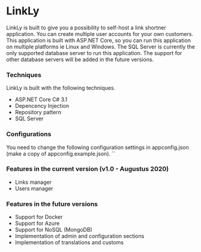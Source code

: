 # LinkLy
LinkLy is built to give you a possibility to self-host a link shortner application. You can create multiple user accounts for your own customers. This application is built with ASP.NET Core, so you can run this application on multiple platforms ie Linux and Windows. The SQL Server is currently the only supported database server to run this application. The support for other database servers will be added in the future versions.

### Techniques
LinkLy is built with the following techniques.
- ASP.NET Core C# 3.1
- Depencency Injection
- Repository pattern
- SQL Server

### Configurations
You need to change the following configuration settings in appconfig.json (make a copy of appconfig.example.json).
``

### Features in the current version (v1.0 - Augustus 2020)
- Links manager
- Users manager

### Features in the future versions
- Support for Docker
- Support for Azure
- Support for NoSQL (MongoDB)
- Implementation of admin and configuration sections
- Implementation of translations and customs
